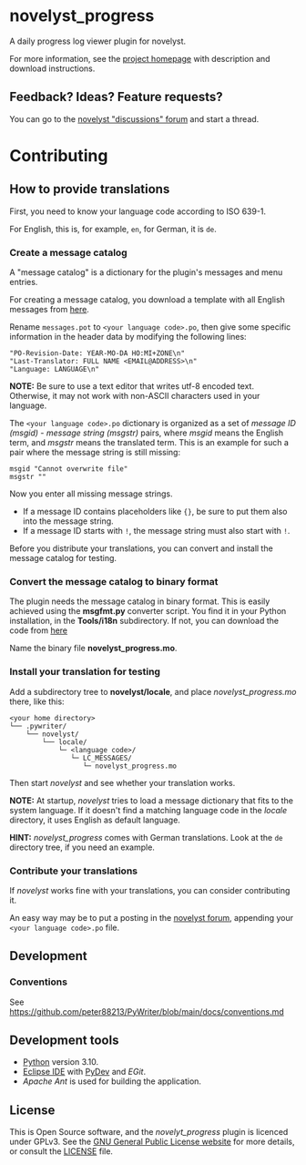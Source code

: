 # novelyst_progress

A daily progress log viewer plugin for novelyst.

For more information, see the [project homepage](https://peter88213.github.io/novelyst_progress) with description and download instructions.

## Feedback? Ideas? Feature requests?

You can go to the [novelyst "discussions" forum](https://github.com/peter88213/novelyst/discussions) and start a thread.

# Contributing

## How to provide translations

First, you need to know your language code according to ISO 639-1.

For English, this is, for example, `en`, for German, it is `de`.

### Create a message catalog

A "message catalog" is a dictionary for the plugin's messages and menu entries.

For creating a message catalog, you download a template with all English messages from [here](https://github.com/peter88213/novelyst_progress/blob/main/i18n/messages.pot). 


Rename `messages.pot` to `<your language code>.po`, then give some specific information in the header data by modifying the following lines:

```
"PO-Revision-Date: YEAR-MO-DA HO:MI+ZONE\n"
"Last-Translator: FULL NAME <EMAIL@ADDRESS>\n"
"Language: LANGUAGE\n"
```

**NOTE:** Be sure to use a text editor that writes utf-8 encoded text. Otherwise, it may not work with non-ASCII characters used in your language.

The  `<your language code>.po` dictionary is organized as a set of *message ID (msgid)* - *message string (msgstr)* pairs, where *msgid* means the English term, and *msgstr* means the translated term. This is an example for such a pair where the message string is still missing:

```
msgid "Cannot overwrite file"
msgstr ""
```

Now you enter all missing message strings. 
- If a message ID contains placeholders like `{}`, be sure to put them also into the message string.  
- If a message ID starts with `!`, the message string must also start with `!`. 

Before you distribute your translations, you can convert and install the message catalog for testing. 

### Convert the message catalog to binary format

The plugin needs the message catalog in binary format. This is easily achieved using the **msgfmt.py** converter script. 
You find it in your Python installation, in the **Tools/i18n** subdirectory. If not, you can download the code from [here](https://github.com/python/cpython/blob/main/Tools/i18n/msgfmt.py)

Name the binary file **novelyst_progress.mo**. 


### Install your translation for testing

Add a subdirectory tree to **novelyst/locale**, and place *novelyst_progress.mo* there, like this:

```
<your home directory>
└── .pywriter/
    └── novelyst/
        └── locale/
            └─ <language code>/
               └─ LC_MESSAGES/
                  └─ novelyst_progress.mo
```

Then start *novelyst* and see whether your translation works. 

**NOTE:** At startup, *novelyst* tries to load a message dictionary that fits to the system language. If it doesn't find a matching language code in the *locale* directory, it uses English as default language. 

**HINT:** *novelyst_progress* comes with German translations. Look at the `de` directory tree, if you need an example. 


### Contribute your translations

If *novelyst* works fine with your translations, you can consider contributing it. 

An easy way may be to put a posting in the [novelyst forum](https://github.com/peter88213/novelyst/discussions), appending your  `<your language code>.po` file. 



## Development

### Conventions

See https://github.com/peter88213/PyWriter/blob/main/docs/conventions.md

## Development tools

- [Python](https://python.org) version 3.10.
- [Eclipse IDE](https://eclipse.org) with [PyDev](https://pydev.org) and *EGit*.
- *Apache Ant* is used for building the application.

## License

This is Open Source software, and the *novelyt_progress* plugin is licenced under GPLv3. See the
[GNU General Public License website](https://www.gnu.org/licenses/gpl-3.0.en.html) for more
details, or consult the [LICENSE](https://github.com/peter88213/novelyst_progress/blob/main/LICENSE) file.

